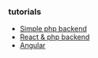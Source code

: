 ### tutorials
- [Simple php backend](https://www.youtube.com/watch?v=sbDkHuY9p8w&list=PLjxbCynJ0Gd9SEi9RnXOPcaEIhITFtruB)
- [React & php backend](https://www.youtube.com/watch?v=BPGIrau9dW4)
- [Angular](https://www.youtube.com/watch?v=htPYk6QxacQ)